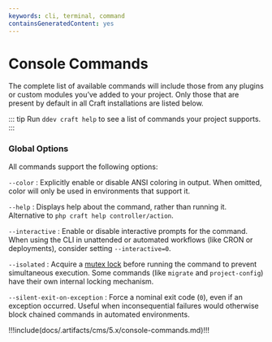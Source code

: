 ```yaml
---
keywords: cli, terminal, command
containsGeneratedContent: yes
---
```


# Console Commands

<Todo notes="Split into controllers?" />

The complete list of available commands will include those from any plugins or custom modules you’ve added to your project. Only those that are present by default in all Craft installations are listed below.

::: tip
Run `ddev craft help` to see a list of commands your project supports.
:::

### Global Options

All commands support the following options:

`--color`
: Explicitly enable or disable ANSI coloring in output. When omitted, color will only be used in environments that support it.

`--help`
: Displays help about the command, rather than running it. Alternative to `php craft help controller/action`.

`--interactive`
: Enable or disable interactive prompts for the command. When using the CLI in unattended or automated workflows (like CRON or deployments), consider setting `--interactive=0`.

`--isolated`
: Acquire a [mutex lock](yii2:yii\mutex\Mutex) before running the command to prevent simultaneous execution. Some commands (like `migrate` and `project-config`) have their own internal locking mechanism.

`--silent-exit-on-exception`
: Force a nominal exit code (`0`), even if an exception occurred. Useful when inconsequential failures would otherwise block chained commands in automated environments.

<!-- This section of the page is dynamically generated! Changes to the file below may be overwritten by automated tools. -->
!!!include(docs/.artifacts/cms/5.x/console-commands.md)!!!
